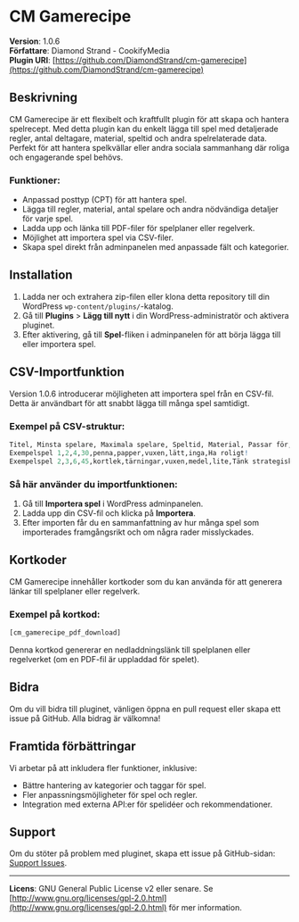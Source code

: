 # CM Gamerecipe

**Version**: 1.0.6  
**Författare**: Diamond Strand - CookifyMedia  
**Plugin URI**: [https://github.com/DiamondStrand/cm-gamerecipe](https://github.com/DiamondStrand/cm-gamerecipe)

## Beskrivning

CM Gamerecipe är ett flexibelt och kraftfullt plugin för att skapa och hantera spelrecept. Med detta plugin kan du enkelt lägga till spel med detaljerade regler, antal deltagare, material, speltid och andra spelrelaterade data. Perfekt för att hantera spelkvällar eller andra sociala sammanhang där roliga och engagerande spel behövs.

### Funktioner:

- Anpassad posttyp (CPT) för att hantera spel.
- Lägga till regler, material, antal spelare och andra nödvändiga detaljer för varje spel.
- Ladda upp och länka till PDF-filer för spelplaner eller regelverk.
- Möjlighet att importera spel via CSV-filer.
- Skapa spel direkt från adminpanelen med anpassade fält och kategorier.

## Installation

1. Ladda ner och extrahera zip-filen eller klona detta repository till din WordPress `wp-content/plugins/`-katalog.
2. Gå till **Plugins** > **Lägg till nytt** i din WordPress-administratör och aktivera pluginet.
3. Efter aktivering, gå till **Spel**-fliken i adminpanelen för att börja lägga till eller importera spel.

## CSV-Importfunktion

Version 1.0.6 introducerar möjligheten att importera spel från en CSV-fil. Detta är användbart för att snabbt lägga till många spel samtidigt.

### Exempel på CSV-struktur:

```r
Titel, Minsta spelare, Maximala spelare, Speltid, Material, Passar för, Svårighetsgrad, Förberedelser, Tips
Exempelspel 1,2,4,30,penna,papper,vuxen,lätt,inga,Ha roligt!
Exempelspel 2,3,6,45,kortlek,tärningar,vuxen,medel,lite,Tänk strategiskt!
```

### Så här använder du importfunktionen:

1. Gå till **Importera spel** i WordPress adminpanelen.
2. Ladda upp din CSV-fil och klicka på **Importera**.
3. Efter importen får du en sammanfattning av hur många spel som importerades framgångsrikt och om några rader misslyckades.

## Kortkoder

CM Gamerecipe innehåller kortkoder som du kan använda för att generera länkar till spelplaner eller regelverk.

### Exempel på kortkod:

```bash
[cm_gamerecipe_pdf_download]
```

Denna kortkod genererar en nedladdningslänk till spelplanen eller regelverket (om en PDF-fil är uppladdad för spelet).

## Bidra

Om du vill bidra till pluginet, vänligen öppna en pull request eller skapa ett issue på GitHub. Alla bidrag är välkomna!

## Framtida förbättringar

Vi arbetar på att inkludera fler funktioner, inklusive:

- Bättre hantering av kategorier och taggar för spel.
- Fler anpassningsmöjligheter för spel och regler.
- Integration med externa API:er för spelidéer och rekommendationer.

## Support

Om du stöter på problem med pluginet, skapa ett issue på GitHub-sidan: [Support Issues](https://github.com/DiamondStrand/cm-gamerecipe/issues).

---

**Licens**: GNU General Public License v2 eller senare. Se [http://www.gnu.org/licenses/gpl-2.0.html](http://www.gnu.org/licenses/gpl-2.0.html) för mer information.
